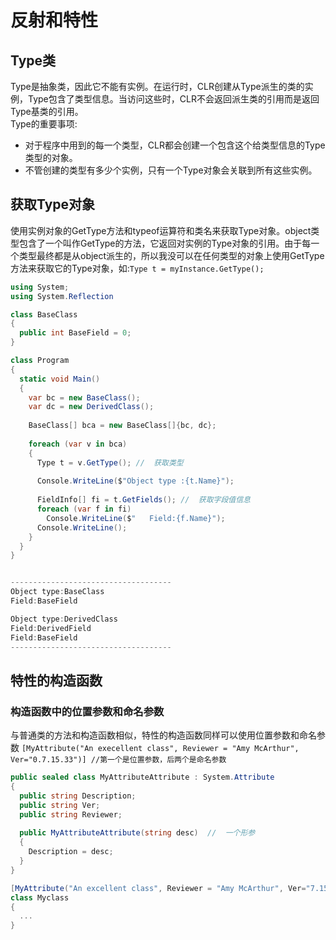 # 反射和特性
## Type类
Type是抽象类，因此它不能有实例。在运行时，CLR创建从Type派生的类的实例，Type包含了类型信息。当访问这些时，CLR不会返回派生类的引用而是返回
Type基类的引用。  
Type的重要事项:  
- 对于程序中用到的每一个类型，CLR都会创建一个包含这个给类型信息的Type类型的对象。  
- 不管创建的类型有多少个实例，只有一个Type对象会关联到所有这些实例。  
## 获取Type对象
使用实例对象的GetType方法和typeof运算符和类名来获取Type对象。object类型包含了一个叫作GetType的方法，它返回对实例的Type对象的引用。由于每一
个类型最终都是从object派生的，所以我没可以在任何类型的对象上使用GetType方法来获取它的Type对象，如:`Type t = myInstance.GetType();`
```c#
using System;
using System.Reflection

class BaseClass
{
  public int BaseField = 0;
}

class Program
{
  static void Main()
  {
    var bc = new BaseClass();
    var dc = new DerivedClass();
    
    BaseClass[] bca = new BaseClass[]{bc, dc};
    
    foreach (var v in bca)
    {
      Type t = v.GetType(); //  获取类型
      
      Console.WriteLine($"Object type :{t.Name}");
      
      FieldInfo[] fi = t.GetFields(); //  获取字段值信息
      foreach (var f in fi)
        Console.WriteLine($"   Field:{f.Name}");
      Console.WriteLine();
    }
  }
}


------------------------------------
Object type:BaseClass
Field:BaseField

Object type:DerivedClass
Field:DerivedField
Field:BaseField
------------------------------------
```
## 特性的构造函数
### 构造函数中的位置参数和命名参数
与普通类的方法和构造函数相似，特性的构造函数同样可以使用位置参数和命名参数
`[MyAttribute("An execellent class", Reviewer = "Amy McArthur", Ver="0.7.15.33")] //第一个是位置参数，后两个是命名参数`  
```c#
public sealed class MyAttributeAttribute : System.Attribute
{
  public string Description;
  public string Ver;
  public string Reviewer;
  
  public MyAttributeAttribute(string desc)  //  一个形参
  {
    Description = desc;
  }
}

[MyAttribute("An excellent class", Reviewer = "Amy McArthur", Ver="7.15.33")]
class Myclass
{
  ...
}
```
